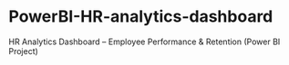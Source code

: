 # PowerBI-HR-analytics-dashboard
HR Analytics Dashboard – Employee Performance & Retention (Power BI Project)
